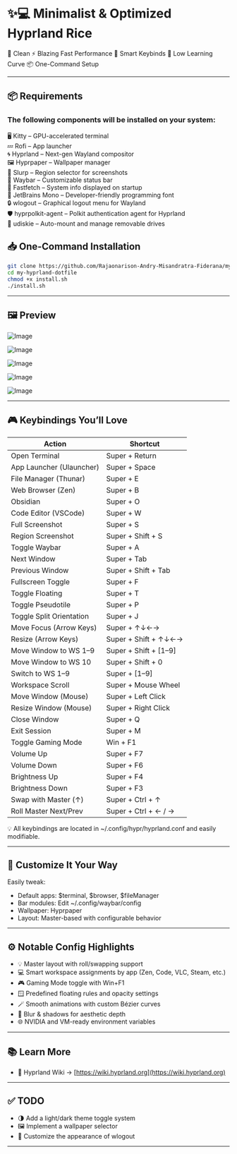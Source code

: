 # ✨💻 Minimalist & Optimized Hyprland Rice

🔧 Clean
⚡ Blazing Fast Performance
🎯 Smart Keybinds
🧠 Low Learning Curve
📦 One-Command Setup

---

## 📦 Requirements

### The following components will be installed on your system:

🖥️ Kitty – GPU-accelerated terminal  
💤 Rofi – App launcher  
🌀 Hyprland – Next-gen Wayland compositor  
🖼️ Hyprpaper – Wallpaper manager  
📏 Slurp – Region selector for screenshots  
🧩 Waybar – Customizable status bar  
🎨 Fastfetch – System info displayed on startup  
🧠 JetBrains Mono – Developer-friendly programming font  
🔒 wlogout – Graphical logout menu for Wayland  
🛡️ hyprpolkit-agent – Polkit authentication agent for Hyprland  
💽 udiskie – Auto-mount and manage removable drives  

## 📥 One-Command Installation

```bash
git clone https://github.com/Rajaonarison-Andry-Misandratra-Fiderana/my-hyprland-dotfile
cd my-hyprland-dotfile
chmod +x install.sh
./install.sh
```

---

## 🖼️ Preview

![Image](https://github.com/user-attachments/assets/92cebf89-b1ed-48c5-b348-96f8098806fa)

![Image](https://github.com/user-attachments/assets/30733aa7-ed84-4063-862c-a1f99d1eda17)

![Image](https://github.com/user-attachments/assets/17d35345-6fba-4240-89d5-255781ce3476)

![Image](https://github.com/user-attachments/assets/fb9e75cb-37e6-4556-8319-5175884af910)

![Image](https://github.com/user-attachments/assets/57db5c14-9586-4306-8d9a-346cea9dddb4)

---

## 🎮 Keybindings You’ll Love

| Action                   | Shortcut               |
| ------------------------ | ---------------------- |
| Open Terminal            | Super + Return         |
| App Launcher (Ulauncher) | Super + Space          |
| File Manager (Thunar)    | Super + E              |
| Web Browser (Zen)        | Super + B              |
| Obsidian                 | Super + O              |
| Code Editor (VSCode)     | Super + W              |
| Full Screenshot          | Super + S              |
| Region Screenshot        | Super + Shift + S      |
| Toggle Waybar            | Super + A              |
| Next Window              | Super + Tab            |
| Previous Window          | Super + Shift + Tab    |
| Fullscreen Toggle        | Super + F              |
| Toggle Floating          | Super + T              |
| Toggle Pseudotile        | Super + P              |
| Toggle Split Orientation | Super + J              |
| Move Focus (Arrow Keys)  | Super + ↑↓←→           |
| Resize (Arrow Keys)      | Super + Shift + ↑↓←→   |
| Move Window to WS 1–9    | Super + Shift + \[1–9] |
| Move Window to WS 10     | Super + Shift + 0      |
| Switch to WS 1–9         | Super + \[1–9]         |
| Workspace Scroll         | Super + Mouse Wheel    |
| Move Window (Mouse)      | Super + Left Click     |
| Resize Window (Mouse)    | Super + Right Click    |
| Close Window             | Super + Q              |
| Exit Session             | Super + M              |
| Toggle Gaming Mode       | Win + F1               |
| Volume Up                | Super + F7             |
| Volume Down              | Super + F6             |
| Brightness Up            | Super + F4             |
| Brightness Down          | Super + F3             |
| Swap with Master (↑)     | Super + Ctrl + ↑       |
| Roll Master Next/Prev    | Super + Ctrl + ← / →   |

💡 All keybindings are located in \~/.config/hypr/hyprland.conf and easily modifiable.

---

## 🎨 Customize It Your Way

Easily tweak:

* Default apps: \$terminal, \$browser, \$fileManager
* Bar modules: Edit \~/.config/waybar/config
* Wallpaper: Hyprpaper
* Layout: Master-based with configurable behavior

---

## ⚙️ Notable Config Highlights

* 💡 Master layout with roll/swapping support
* 💻 Smart workspace assignments by app (Zen, Code, VLC, Steam, etc.)
* 🎮 Gaming Mode toggle with Win+F1
* 🪟 Predefined floating rules and opacity settings
* 🪄 Smooth animations with custom Bézier curves
* 🧊 Blur & shadows for aesthetic depth
* 🌐 NVIDIA and VM-ready environment variables

---

## 📚 Learn More

* 🧪 Hyprland Wiki → [https://wiki.hyprland.org](https://wiki.hyprland.org)

---

## ✅ TODO

- 🌗 Add a light/dark theme toggle system  
- 🖼️ Implement a wallpaper selector  
- 🎨 Customize the appearance of wlogout  

---
